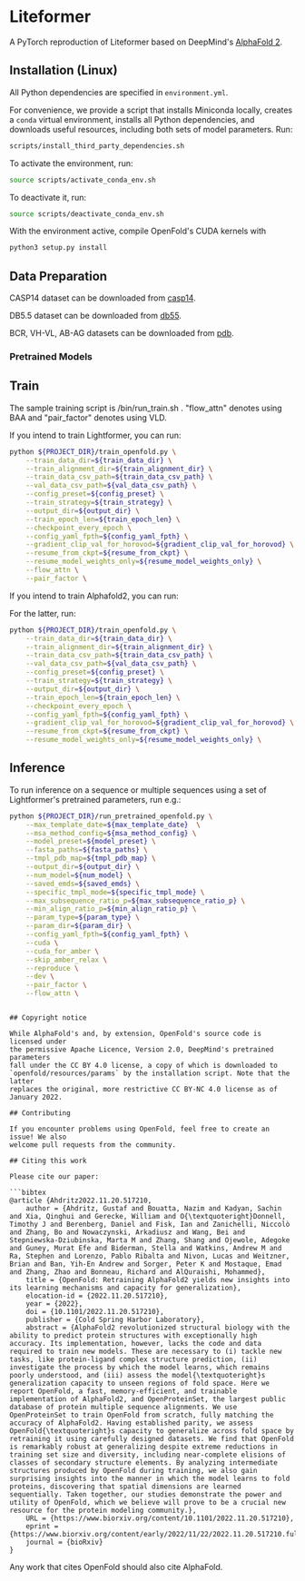 


# Liteformer

A PyTorch reproduction of Liteformer based on DeepMind's
[AlphaFold 2](https://github.com/deepmind/alphafold).


## Installation (Linux)

All Python dependencies are specified in `environment.yml`. 

For convenience, we provide a script that installs Miniconda locally, creates a 
`conda` virtual environment, installs all Python dependencies, and downloads
useful resources, including both sets of model parameters. Run:

```bash
scripts/install_third_party_dependencies.sh
```

To activate the environment, run:

```bash
source scripts/activate_conda_env.sh
```

To deactivate it, run:

```bash
source scripts/deactivate_conda_env.sh
```

With the environment active, compile OpenFold's CUDA kernels with

```bash
python3 setup.py install
```

## Data Preparation

CASP14 dataset can be downloaded from [casp14](https://predictioncenter.org/download_area/CASP14/).  

DB5.5 dataset can be downloaded from [db55](https://github.com/octavian-ganea/equidock_public).  

BCR, VH-VL, AB-AG datasets can be downloaded from [pdb](https://www.rcsb.org/#Category-download).

### Pretrained Models


## Train

The sample training script is /bin/run_train.sh . "flow_attn" denotes using BAA and "pair_factor" denotes using VLD. 

If you intend to train Lightformer, you can run:

```bash
python ${PROJECT_DIR}/train_openfold.py \
    --train_data_dir=${train_data_dir} \
    --train_alignment_dir=${train_alignment_dir} \
    --train_data_csv_path=${train_data_csv_path} \
    --val_data_csv_path=${val_data_csv_path} \
    --config_preset=${config_preset} \
    --train_strategy=${train_strategy} \
    --output_dir=${output_dir} \
    --train_epoch_len=${train_epoch_len} \
    --checkpoint_every_epoch \
    --config_yaml_fpth=${config_yaml_fpth} \
    --gradient_clip_val_for_horovod=${gradient_clip_val_for_horovod} \
    --resume_from_ckpt=${resume_from_ckpt} \
    --resume_model_weights_only=${resume_model_weights_only} \
    --flow_attn \
    --pair_factor \
```

If you intend to train Alphafold2, you can run:

For the latter, run:

```bash
python ${PROJECT_DIR}/train_openfold.py \
    --train_data_dir=${train_data_dir} \
    --train_alignment_dir=${train_alignment_dir} \
    --train_data_csv_path=${train_data_csv_path} \
    --val_data_csv_path=${val_data_csv_path} \
    --config_preset=${config_preset} \
    --train_strategy=${train_strategy} \
    --output_dir=${output_dir} \
    --train_epoch_len=${train_epoch_len} \
    --checkpoint_every_epoch \
    --config_yaml_fpth=${config_yaml_fpth} \
    --gradient_clip_val_for_horovod=${gradient_clip_val_for_horovod} \
    --resume_from_ckpt=${resume_from_ckpt} \
    --resume_model_weights_only=${resume_model_weights_only} \
```


## Inference

To run inference on a sequence or multiple sequences using a set of Lightformer's
pretrained parameters, run e.g.:

```bash
python ${PROJECT_DIR}/run_pretrained_openfold.py \
    --max_template_date=${max_template_date}  \
    --msa_method_config=${msa_method_config} \
    --model_preset=${model_preset} \
    --fasta_paths=${fasta_paths} \
    --tmpl_pdb_map=${tmpl_pdb_map} \
    --output_dir=${output_dir} \
    --num_model=${num_model} \
    --saved_emds=${saved_emds} \
    --specific_tmpl_mode=${specific_tmpl_mode} \
    --max_subsequence_ratio_p=${max_subsequence_ratio_p} \
    --min_align_ratio_p=${min_align_ratio_p} \
    --param_type=${param_type} \
    --param_dir=${param_dir} \
    --config_yaml_fpth=${config_yaml_fpth} \
    --cuda \
    --cuda_for_amber \
    --skip_amber_relax \
    --reproduce \
    --dev \
    --pair_factor \
    --flow_attn \
```



```

## Copyright notice

While AlphaFold's and, by extension, OpenFold's source code is licensed under
the permissive Apache Licence, Version 2.0, DeepMind's pretrained parameters 
fall under the CC BY 4.0 license, a copy of which is downloaded to 
`openfold/resources/params` by the installation script. Note that the latter
replaces the original, more restrictive CC BY-NC 4.0 license as of January 2022.

## Contributing

If you encounter problems using OpenFold, feel free to create an issue! We also
welcome pull requests from the community.

## Citing this work

Please cite our paper:

```bibtex
@article {Ahdritz2022.11.20.517210,
	author = {Ahdritz, Gustaf and Bouatta, Nazim and Kadyan, Sachin and Xia, Qinghui and Gerecke, William and O{\textquoteright}Donnell, Timothy J and Berenberg, Daniel and Fisk, Ian and Zanichelli, Niccolò and Zhang, Bo and Nowaczynski, Arkadiusz and Wang, Bei and Stepniewska-Dziubinska, Marta M and Zhang, Shang and Ojewole, Adegoke and Guney, Murat Efe and Biderman, Stella and Watkins, Andrew M and Ra, Stephen and Lorenzo, Pablo Ribalta and Nivon, Lucas and Weitzner, Brian and Ban, Yih-En Andrew and Sorger, Peter K and Mostaque, Emad and Zhang, Zhao and Bonneau, Richard and AlQuraishi, Mohammed},
	title = {OpenFold: Retraining AlphaFold2 yields new insights into its learning mechanisms and capacity for generalization},
	elocation-id = {2022.11.20.517210},
	year = {2022},
	doi = {10.1101/2022.11.20.517210},
	publisher = {Cold Spring Harbor Laboratory},
	abstract = {AlphaFold2 revolutionized structural biology with the ability to predict protein structures with exceptionally high accuracy. Its implementation, however, lacks the code and data required to train new models. These are necessary to (i) tackle new tasks, like protein-ligand complex structure prediction, (ii) investigate the process by which the model learns, which remains poorly understood, and (iii) assess the model{\textquoteright}s generalization capacity to unseen regions of fold space. Here we report OpenFold, a fast, memory-efficient, and trainable implementation of AlphaFold2, and OpenProteinSet, the largest public database of protein multiple sequence alignments. We use OpenProteinSet to train OpenFold from scratch, fully matching the accuracy of AlphaFold2. Having established parity, we assess OpenFold{\textquoteright}s capacity to generalize across fold space by retraining it using carefully designed datasets. We find that OpenFold is remarkably robust at generalizing despite extreme reductions in training set size and diversity, including near-complete elisions of classes of secondary structure elements. By analyzing intermediate structures produced by OpenFold during training, we also gain surprising insights into the manner in which the model learns to fold proteins, discovering that spatial dimensions are learned sequentially. Taken together, our studies demonstrate the power and utility of OpenFold, which we believe will prove to be a crucial new resource for the protein modeling community.},
	URL = {https://www.biorxiv.org/content/10.1101/2022.11.20.517210},
	eprint = {https://www.biorxiv.org/content/early/2022/11/22/2022.11.20.517210.full.pdf},
	journal = {bioRxiv}
}
```

Any work that cites OpenFold should also cite AlphaFold.
